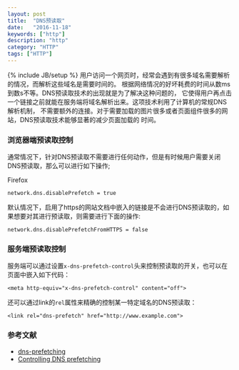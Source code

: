 ```yaml
---
layout: post
title:  "DNS预读取"
date:   "2016-11-18"
keywords: ["http"]
description: "http"
category: "HTTP"
tags: ["HTTP"]
---
```

{% include JB/setup %}
用户访问一个网页时，经常会遇到有很多域名需要解析的情况，而解析这些域名是需要时间的。
根据网络情况的好坏耗费的时间从数ms到数s不等。DNS预读取技术的出现就是为了解决这种问题的，
它使得用户再点击一个链接之前就能在服务端将域名解析出来。这项技术利用了计算机的常规DNS解析机制，
不需要额外的连接。对于需要加载的图片很多或者页面组件很多的网站，DNS预读取技术能够显著的减少页面加载的
时间。

###  浏览器端预读取控制

通常情况下，针对DNS预读取不需要进行任何动作，但是有时候用户需要关闭DNS预读取，那么可以进行如下操作;

Firefox

```
network.dns.disablePrefetch = true
```
默认情况下，启用了https的网站文档中嵌入的链接是不会进行DNS预读取的，如果想要对其进行预读取，则需要进行下面的操作:

```
network.dns.disablePrefetchFromHTTPS = false
```

### 服务端预读取控制

服务端可以通过设置`x-dns-prefetch-control`头来控制预读取的开关，也可以在页面中嵌入如下代码：

```
<meta http-equiv="x-dns-prefetch-control" content="off">

```

还可以通过link的`rel`属性来精确的控制某一特定域名的DNS预读取：
```
<link rel="dns-prefetch" href="http://www.example.com">
```
###  参考文献

- [dns-prefetching](http://dev.chromium.org/developers/design-documents/dns-prefetching)
- [Controlling DNS prefetching](https://developer.mozilla.org/zh-CN/docs/Controlling_DNS_prefetching)
